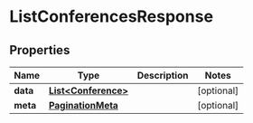 

# ListConferencesResponse

## Properties

Name | Type | Description | Notes
------------ | ------------- | ------------- | -------------
**data** | [**List&lt;Conference&gt;**](Conference.md) |  |  [optional]
**meta** | [**PaginationMeta**](PaginationMeta.md) |  |  [optional]




